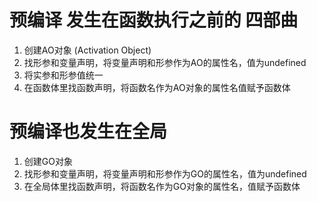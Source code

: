 # 预编译  发生在函数执行之前的 四部曲

1. 创建AO对象 (Activation Object)
2. 找形参和变量声明，将变量声明和形参作为AO的属性名，值为undefined
3. 将实参和形参值统一
4. 在函数体里找函数声明，将函数名作为AO对象的属性名值赋予函数体

# 预编译也发生在全局

1. 创建GO对象
2. 找形参和变量声明，将变量声明和形参作为GO的属性名，值为undefined
3. 在全局体里找函数声明，将函数名作为GO对象的属性名，值赋予函数体
